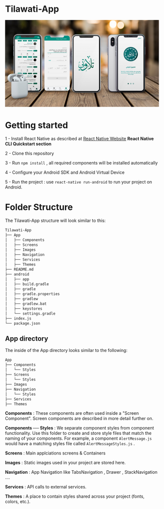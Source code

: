 # Tilawati-App

<img src="https://raw.githubusercontent.com/AbdelkhalekESI/Tilawati-App/master/PN877S1.jpg" alt="Tilawati Mockup">

# Getting started 

1 - Install React Native as described at [React Native Website](https://facebook.github.io/react-native/docs/getting-started.html#content)
**React Native CLI Quickstart section**

2 - Clone this repository

3 - Run `npm install` , all required components will be installed automatically

4 - Configure your Android SDK and Android Virtual Device 

5 - Run the project : use `react-native run-android` to run your project on Android.
<!-- 
# Development guide 

- Work on the **Dev Branch** 

- switch to **Dev Branch** by running this command :  `git checkout dev`

- push all modifications to dev branch : `git push origin dev` -->

# Folder Structure 

The Tilawati-App structure will look similar to this:


```
Tilawati-App
├── App
│   ├── Components
│   ├── Screens
│   ├── Images
│   ├── Navigation
│   ├── Services
│   ├── Themes
├── README.md
├── android
│   ├── app
│   ├── build.gradle
│   ├── gradle
│   ├── gradle.properties
│   ├── gradlew
│   ├── gradlew.bat
│   ├── keystores
│   └── settings.gradle
├── index.js
└── package.json
```

## App directory
The inside of the App directory looks similar to the following:

```
App
├── Components
│   └── Styles
├── Screens
│   └── Styles
├── Images
├── Navigation
│   └── Styles
├── Services
├── Themes
```

**Components** : These components are often used inside a "Screen Component". Screen components are described in more detail further on.

**Components ── Styles** : We separate component styles from component functionality. Use this folder to create and store style files that match the naming of your components. For example, a component `AlertMessage.js` would have a matching styles file called `AlertMessageStyles.js` .

**Screens** :
Main applciations screens & Containers 

**Images** :
Static images used in your project are stored here.

**Navigation** :
App Navigation like TabsNavigation , Drawer , StackNavigation ....

**Services** :
API calls to external services.

**Themes** :
A place to contain styles shared across your project (fonts, colors, etc.).
